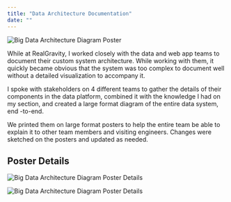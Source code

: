 ```yaml
---
title: "Data Architecture Documentation"
date: ""
---
```


![Big Data Architecture Diagram Poster](/images/data-post/rg-poster-data-architecture.gif)

While at RealGravity, I worked closely with the data and web app teams to document their custom system architecture. While working with them, it quickly became obvious that the system was too complex to document well without a detailed visualization to accompany it.

I spoke with stakeholders on 4 different teams to gather the details of their components in the data platform, combined it with the knowledge I had on my section, and created a large format diagram of the entire data system, end -to-end.

We printed them on large format posters to help the entire team be able to explain it to other team members and visiting engineers. Changes were sketched on the posters and updated as needed.

## Poster Details

![Big Data Architecture Diagram Poster Details](/images/data-post/rg-poster-data-architecture-2.gif)

![Big Data Architecture Diagram Poster Details](/images/data-post/rg-poster-data-architecture-3.gif)
